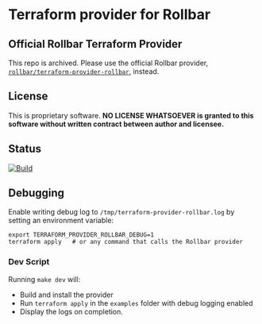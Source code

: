 # Terraform provider for Rollbar

## Official Rollbar Terraform Provider

This repo is archived.  Please use the official Rollbar provider,
[`rollbar/terraform-provider-rollbar`](https://github.com/rollbar/terraform-provider-rollbar),
instead.


## License

This is proprietary software.  **NO LICENSE WHATSOEVER is granted to this
software without written contract between author and licensee.**


## Status

[![Build](https://github.com/jmcvetta/terraform-provider-rollbar/workflows/Build/badge.svg)](https://github.com/jmcvetta/terraform-provider-rollbar/actions)


## Debugging

Enable writing debug log to `/tmp/terraform-provider-rollbar.log` by setting an
environment variable:

```
export TERRAFORM_PROVIDER_ROLLBAR_DEBUG=1
terraform apply   # or any command that calls the Rollbar provider
```

### Dev Script

Running `make dev` will:
* Build and install the provider 
* Run `terraform apply` in the `examples` folder with debug logging enabled
* Display the logs on completion.

